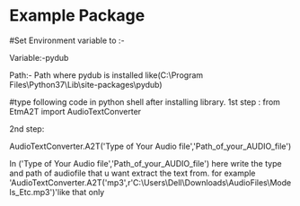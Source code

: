 # Example Package



#Set Environment variable to :-

Variable:-pydub

Path:- Path where pydub is installed like(C:\Program Files\Python37\Lib\site-packages\pydub)


#type following code in python shell after installing library.
1st step :
 from   EtmA2T import  AudioTextConverter

2nd step:

AudioTextConverter.A2T('Type of Your Audio file','Path_of_your_AUDIO_file')


In ('Type of Your Audio file','Path_of_your_AUDIO_file') here write the type and path of audiofile that u want extract the text from.
for example 'AudioTextConverter.A2T('mp3',r'C:\Users\Dell\Downloads\AudioFiles\Models_Etc.mp3')'like that only
